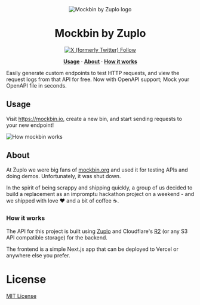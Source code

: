 <div align="center">
<img alt="Mockbin by Zuplo logo" src="https://cdn.zuplo.com/assets/53e83603-7b0c-4d0c-af0e-5878c330c263.png">

</div>

<div align="center">
<h1>Mockbin by Zuplo</h1>
  <a href="https://twitter.com/zuplo">
    <img alt="X (formerly Twitter) Follow" src="https://img.shields.io/twitter/follow/zuplo">
  </a>
  <p align="center">
  <a href="#usage
  "><strong>Usage</strong></a> · 
  <a href="#about
  "><strong>About</strong></a> · 
   <a href="#how-it-works
  "><strong>How it works</strong></a>
</p>
</p>
</div>

Easily generate custom endpoints to test HTTP requests, and view the request logs from that API for free. Now with OpenAPI support; Mock your OpenAPI file in seconds.

## Usage

Visit https://mockbin.io, create a new bin, and start sending requests to your new endpoint!

![How mockbin works](./assets/mockbin.gif)

## About

At Zuplo we were big fans of [mockbin.org](https://mockbin.org) and used it for testing APIs and doing demos. Unfortunately, it was shut down.

In the spirit of being scrappy and shipping quickly, a group of us decided to build a replacement as an impromptu hackathon project on a weekend - and we shipped with love ❤️ and a bit of coffee ☕️.

### How it works

The API for this project is built using [Zuplo](https://zuplo.com) and Cloudflare's [R2](https://www.cloudflare.com/developer-platform/r2/) (or any S3 API compatible storage) for the backend.

The frontend is a simple Next.js app that can be deployed to Vercel or anywhere else you prefer.

# License

[MIT License](./LICENSE)
